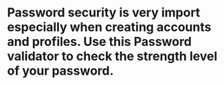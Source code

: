 # Password security is very import especially when creating accounts and profiles. Use this Password validator to check the strength level of your password.
